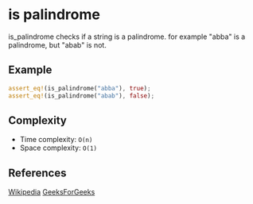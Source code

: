 # is palindrome

is_palindrome checks if a string is a palindrome.
for example "abba" is a palindrome, but "abab" is not.

## Example

```rs
assert_eq!(is_palindrome("abba"), true);
assert_eq!(is_palindrome("abab"), false);
```

## Complexity

- Time complexity: `O(n)`
- Space complexity: `O(1)`

## References

[Wikipedia](https://en.wikipedia.org/wiki/Palindrome)
[GeeksForGeeks](https://www.geeksforgeeks.org/c-program-check-given-string-palindrome/)
